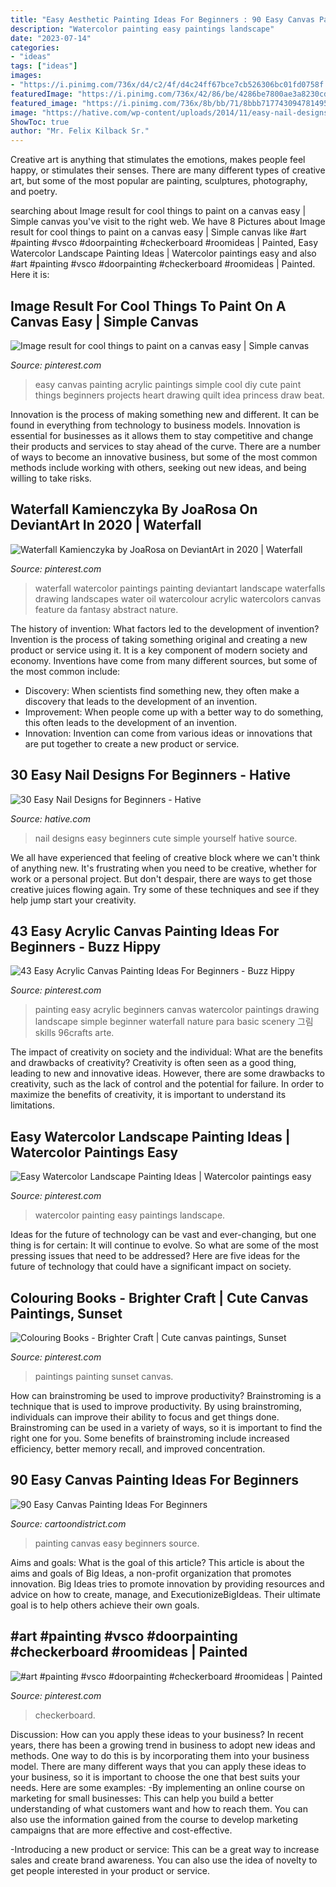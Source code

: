 ```yaml
---
title: "Easy Aesthetic Painting Ideas For Beginners : 90 Easy Canvas Painting Ideas For Beginners"
description: "Watercolor painting easy paintings landscape"
date: "2023-07-14"
categories:
- "ideas"
tags: ["ideas"]
images:
- "https://i.pinimg.com/736x/d4/c2/4f/d4c24ff67bce7cb526306bc01fd0758f.jpg"
featuredImage: "https://i.pinimg.com/736x/42/86/be/4286be7800ae3a8230cdc7e17d883b09.jpg"
featured_image: "https://i.pinimg.com/736x/8b/bb/71/8bbb717743094781495c164873900be0.jpg"
image: "https://hative.com/wp-content/uploads/2014/11/easy-nail-designs/23-easy-nail-designs-for-beginners.jpg"
ShowToc: true
author: "Mr. Felix Kilback Sr."
---
```



Creative art is anything that stimulates the emotions, makes people feel happy, or stimulates their senses. There are many different types of creative art, but some of the most popular are painting, sculptures, photography, and poetry.

	

		
searching about Image result for cool things to paint on a canvas easy | Simple canvas you've visit to the right web. We have 8 Pictures about Image result for cool things to paint on a canvas easy | Simple canvas like #art #painting #vsco #doorpainting #checkerboard #roomideas | Painted, Easy Watercolor Landscape Painting Ideas | Watercolor paintings easy and also #art #painting #vsco #doorpainting #checkerboard #roomideas | Painted. Here it is:
		
    
## Image Result For Cool Things To Paint On A Canvas Easy | Simple Canvas

<img loading=lazy src="https://i.pinimg.com/736x/8b/bb/71/8bbb717743094781495c164873900be0.jpg" onerror="this.onerror=null;this.src='https://tse2.mm.bing.net/th?id=OIP.6VYOZEdHb9JV1Qqoi_0MDwAAAA&amp;pid=15.1';" alt="Image result for cool things to paint on a canvas easy | Simple canvas">

_Source: pinterest.com_

>easy canvas painting acrylic paintings simple cool diy cute paint things beginners projects heart drawing quilt idea princess draw beat. 

	

Innovation is the process of making something new and different. It can be found in everything from technology to business models. Innovation is essential for businesses as it allows them to stay competitive and change their products and services to stay ahead of the curve. There are a number of ways to become an innovative business, but some of the most common methods include working with others, seeking out new ideas, and being willing to take risks.

    
## Waterfall Kamienczyka By JoaRosa On DeviantArt In 2020 | Waterfall

<img loading=lazy src="https://i.pinimg.com/736x/d4/c2/4f/d4c24ff67bce7cb526306bc01fd0758f.jpg" onerror="this.onerror=null;this.src='https://tse4.mm.bing.net/th?id=OIP.u1UWuS52IVHOYUascsbYMQHaKd&amp;pid=15.1';" alt="Waterfall Kamienczyka by JoaRosa on DeviantArt in 2020 | Waterfall">

_Source: pinterest.com_

>waterfall watercolor paintings painting deviantart landscape waterfalls drawing landscapes water oil watercolour acrylic watercolors canvas feature da fantasy abstract nature. 

	

The history of invention: What factors led to the development of invention?
Invention is the process of taking something original and creating a new product or service using it. It is a key component of modern society and economy. Inventions have come from many different sources, but some of the most common include: 
- Discovery: When scientists find something new, they often make a discovery that leads to the development of an invention. 
- Improvement: When people come up with a better way to do something, this often leads to the development of an invention. 
- Innovation: Invention can come from various ideas or innovations that are put together to create a new product or service.

    
## 30 Easy Nail Designs For Beginners - Hative

<img loading=lazy src="https://hative.com/wp-content/uploads/2014/11/easy-nail-designs/23-easy-nail-designs-for-beginners.jpg" onerror="this.onerror=null;this.src='https://tse3.mm.bing.net/th?id=OIP.g48jJNphC7MbAO-7sYPUBQHaHa&amp;pid=15.1';" alt="30 Easy Nail Designs for Beginners - Hative">

_Source: hative.com_

>nail designs easy beginners cute simple yourself hative source. 

	

We all have experienced that feeling of creative block where we can't think of anything new. It's frustrating when you need to be creative, whether for work or a personal project. But don't despair, there are ways to get those creative juices flowing again. Try some of these techniques and see if they help jump start your creativity.

    
## 43 Easy Acrylic Canvas Painting Ideas For Beginners - Buzz Hippy

<img loading=lazy src="https://i.pinimg.com/736x/42/86/be/4286be7800ae3a8230cdc7e17d883b09.jpg" onerror="this.onerror=null;this.src='https://tse3.mm.bing.net/th?id=OIP.vHnOTXxDNh9VRuu8yogzmQHaNK&amp;pid=15.1';" alt="43 Easy Acrylic Canvas Painting Ideas For Beginners - Buzz Hippy">

_Source: pinterest.com_

>painting easy acrylic beginners canvas watercolor paintings drawing landscape simple beginner waterfall nature para basic scenery 그림 skills 96crafts arte. 

	

The impact of creativity on society and the individual: What are the benefits and drawbacks of creativity?
Creativity is often seen as a good thing, leading to new and innovative ideas. However, there are some drawbacks to creativity, such as the lack of control and the potential for failure. In order to maximize the benefits of creativity, it is important to understand its limitations.

    
## Easy Watercolor Landscape Painting Ideas | Watercolor Paintings Easy

<img loading=lazy src="https://i.pinimg.com/736x/ac/b4/92/acb4921fe3210b75ebb9b0202b613bd1.jpg" onerror="this.onerror=null;this.src='https://tse2.mm.bing.net/th?id=OIP.pRTCiNRr0nBAzl8wbXfMDAHaLJ&amp;pid=15.1';" alt="Easy Watercolor Landscape Painting Ideas | Watercolor paintings easy">

_Source: pinterest.com_

>watercolor painting easy paintings landscape. 

	

Ideas for the future of technology can be vast and ever-changing, but one thing is for certain: It will continue to evolve. So what are some of the most pressing issues that need to be addressed? Here are five ideas for the future of technology that could have a significant impact on society.

    
## Colouring Books - Brighter Craft | Cute Canvas Paintings, Sunset

<img loading=lazy src="https://i.pinimg.com/736x/12/4d/4d/124d4d19082092ec79c6bb4896e52611.jpg" onerror="this.onerror=null;this.src='https://tse1.mm.bing.net/th?id=OIP.XPPX0eVCP-CGMnhvt1X_pQHaJ_&amp;pid=15.1';" alt="Colouring Books - Brighter Craft | Cute canvas paintings, Sunset">

_Source: pinterest.com_

>paintings painting sunset canvas. 

	

How can brainstroming be used to improve productivity?
Brainstroming is a technique that is used to improve productivity. By using brainstroming, individuals can improve their ability to focus and get things done. Brainstroming can be used in a variety of ways, so it is important to find the right one for you. Some benefits of brainstroming include increased efficiency, better memory recall, and improved concentration.

    
## 90 Easy Canvas Painting Ideas For Beginners

<img loading=lazy src="http://www.cartoondistrict.com/wp-content/uploads/2017/06/Easy-Canvas-Painting-Ideas-For-Beginners3.jpg" onerror="this.onerror=null;this.src='https://tse3.mm.bing.net/th?id=OIP.zNQRTCHEgPGaBeUu6EiEpQHaJ4&amp;pid=15.1';" alt="90 Easy Canvas Painting Ideas For Beginners">

_Source: cartoondistrict.com_

>painting canvas easy beginners source. 

	

Aims and goals: What is the goal of this article?
This article is about the aims and goals of Big Ideas, a non-profit organization that promotes innovation. Big Ideas tries to promote innovation by providing resources and advice on how to create, manage, and ExecutionizeBigIdeas. Their ultimate goal is to help others achieve their own goals.

    
## #art #painting #vsco #doorpainting #checkerboard #roomideas | Painted

<img loading=lazy src="https://i.pinimg.com/736x/f1/3b/d4/f13bd4654c0f9b0372e54335d780d2e0.jpg" onerror="this.onerror=null;this.src='https://tse1.mm.bing.net/th?id=OIP.TtpBsrsCvZdDY6YZG5wwXgHaJ3&amp;pid=15.1';" alt="#art #painting #vsco #doorpainting #checkerboard #roomideas | Painted">

_Source: pinterest.com_

>checkerboard. 

	

Discussion: How can you apply these ideas to your business?
In recent years, there has been a growing trend in business to adopt new ideas and methods. One way to do this is by incorporating them into your business model. There are many different ways that you can apply these ideas to your business, so it is important to choose the one that best suits your needs. Here are some examples: 
-By implementing an online course on marketing for small businesses: This can help you build a better understanding of what customers want and how to reach them. You can also use the information gained from the course to develop marketing campaigns that are more effective and cost-effective. 

-Introducing a new product or service: This can be a great way to increase sales and create brand awareness. You can also use the idea of novelty to get people interested in your product or service.

